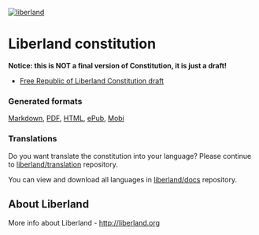 [![liberland](http://liberland.org/addons/image/Liberland_znak_small.png)](https://github.com/liberland/liberland)

# Liberland constitution

**Notice: this is NOT a final version of Constitution, it is just a draft!**

- [Free Republic of Liberland Constitution draft](Liberland-constitution.md)

### Generated formats

[Markdown], [PDF], [HTML], [ePub], [Mobi]

### Translations

Do you want translate the constitution into your language? Please continue to [liberland/translation](https://github.com/liberland/translations) repository.

You can view and download all languages in [liberland/docs](https://github.com/liberland/translations) repository.

## About Liberland

More info about Liberland - http://liberland.org


[Markdown]: https://github.com/liberland/docs/raw/master/constitution/Liberland-constitution.md
[PDF]: https://github.com/liberland/docs/raw/master/constitution/Liberland-constitution.pdf
[HTML]: https://github.com/liberland/docs/raw/master/constitution/Liberland-constitution.html
[ePub]: https://github.com/liberland/docs/raw/master/constitution/Liberland-constitution.epub
[Mobi]: https://github.com/liberland/docs/raw/master/constitution/Liberland-constitution.mobi
